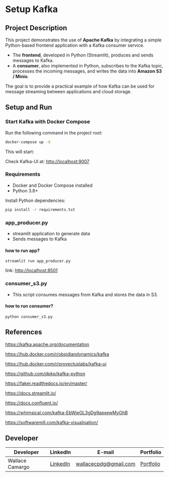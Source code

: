 # Setup Kafka 

## Project Description

This project demonstrates the use of **Apache Kafka** by integrating a simple Python-based frontend application with a Kafka consumer service.  

- The **frontend**, developed in Python (Streamlit), produces and sends messages to Kafka.  
- A **consumer**, also implemented in Python, subscribes to the Kafka topic, processes the incoming messages, and writes the data into **Amazon S3 / Minio**.  

The goal is to provide a practical example of how Kafka can be used for message streaming between applications and cloud storage.

## Setup and Run

### Start Kafka with Docker Compose

Run the following command in the project root:

```bash
docker-compose up -d
```

This will start:

Check Kafka-UI at: [http://localhost:9007](http://localhost:9007)

### Requirements

- Docker and Docker Compose installed
- Python 3.8+
  
Install Python dependencies:

```bash
pip install -r requirements.txt
```

### app_producer.py

- streamlit application to generate data
- Sends messages to Kafka

#### how to run app?
```
streamlit run app_producer.py
```

link: [http://localhost:8501](http://localhost:8501)

### consumer_s3.py

- This script consumes messages from Kafka and stores the data in S3.

#### how to run consumer?
```
python consumer_s3.py
```

## References

https://kafka.apache.org/documentation

https://hub.docker.com/r/obsidiandynamics/kafka 

https://hub.docker.com/r/provectuslabs/kafka-ui

https://github.com/dpkp/kafka-python  

https://faker.readthedocs.io/en/master/

https://docs.streamlit.io/ 

https://docs.confluent.io/

https://whimsical.com/kafka-EbWjeGL3gDg9apxewMyGhB

https://softwaremill.com/kafka-visualisation/

## Developer

| Developer        | LinkedIn                                                                 | E-mail                  | Portfolio                               |
|------------------|--------------------------------------------------------------------------|--------------------------|-----------------------------------------|
| Wallace Camargo  | [LinkedIn](https://www.linkedin.com/in/wallace-camargo-35b615171/)       | wallacecpdg@gmail.com    | [Portfolio](https://wlcamargo.github.io/) |
